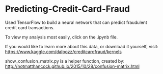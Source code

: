 # Predicting-Credit-Card-Fraud
Used TensorFlow to build a neural network that can predict fraudulent credit card transactions. 

To view my analysis most easily, click on the .ipynb file.

If you would like to learn more about this data, or download it yourself, visit: https://www.kaggle.com/dalpozz/creditcardfraud/kernels

show_confusion_matrix.py is a helper function, created by: http://notmatthancock.github.io/2015/10/28/confusion-matrix.html
